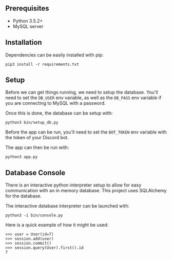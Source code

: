 ## Prerequisites
- Python 3.5.2+
- MySQL server

## Installation
Dependencies can be easily installed with pip:
```
pip3 install -r requirements.txt
```

## Setup
Before we can get things running, we need to setup the database. You'll need to 
set the `DB_USER` env variable, as well as the `DB_PASS` env variable if you
are connecting to MySQL with a password.

Once this is done, the database can be setup with:
```
python3 bin/setup_db.py
```

Before the app can be run, you'll need to set the `BOT_TOKEN` env variable with the
token of your Discord bot.

The app can then be run with:
```
python3 app.py
```

## Database Console
There is an interactive python interpreter setup to allow for easy communication
with an in memory database. This project uses SQLAlchemy for the database.

The interactive database interpreter can be launched with:
```
python3 -i bin/console.py
```

Here is a quick example of how it might be used:
```
>>> user = User(id=7)
>>> session.add(user)
>>> session.commit()
>>> session.query(User).first().id
7
```
